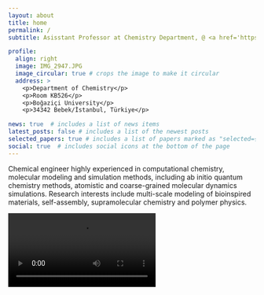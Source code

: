 ```yaml
---
layout: about
title: home
permalink: /
subtitle: Asisstant Professor at Chemistry Department, @ <a href='https://chem.bogazici.edu.tr/'> Boğaziçi University</a>. 

profile:
  align: right
  image: IMG_2947.JPG
  image_circular: true # crops the image to make it circular
  address: >
    <p>Department of Chemistry</p>
    <p>Room KB526</p>
    <p>Boğaziçi University</p>
    <p>34342 Bebek/İstanbul, Türkiye</p>

news: true  # includes a list of news items
latest_posts: false # includes a list of the newest posts
selected_papers: true # includes a list of papers marked as "selected={true}"
social: true  # includes social icons at the bottom of the page
---
```


Chemical engineer highly experienced in computational chemistry, molecular modeling and simulation methods, including ab initio quantum chemistry methods, atomistic and coarse-grained molecular dynamics simulations. Research interests include multi-scale modeling of bioinspired materials, self-assembly, supramolecular chemistry and polymer physics.


<video src="https://github.com/aysenuriscen/aysenuriscen.github.io/assets/44734742/3853ad4d-fcb0-47d0-acad-8ace75dd9e6f" controls="controls" style="max-width: 350px;">
</video>



